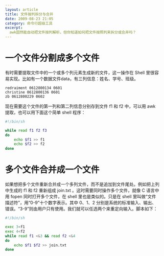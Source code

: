 ```yaml
---
layout: article
title: 文件按列拆分与合并
date: 2009-08-23 21:05
category: 命令行超级工具
excerpt:
  awk固然能自动把文件按列解析，但你知道如何把文件按照列来拆分或合并吗？
---
```


# 一个文件分割成多个文件

有时需要提取文件中的一个或多个列元素生成新的文件，这一操作在 Shell 里很容易实现。比如有一个数据文件data，有三列信息：姓名、学号、班级。

    redraiment 0612800134 0601
    christine 0612800136 0601
    zb 0612800229 0602

现在需要这个文件的第一列和第二列信息分别存到文件 f1 和 f2 中，可以用 awk 提取，也可以用下面这个简单 shell 程序：

```bash
#!/bin/sh

while read f1 f2 f3
do
    echo $f1 >> f1
    echo $f2 >> f2
done
```

# 多个文件合并成一个文件

如果想把多个文件重新合并成一个多列文件，而不是追加到文件尾处。例如把上列中生成的 f1 和 f2 重新组成 join.txt 。这时需要同时操作多个文件，就像 C 语言中用 fopen 同时打开多个文件，在 shell 里也是类似的。只是在 shell 里叫做“文件描述符”，用“0-9”十个数字表示。其中 0、1、2 分别是系统的标准输入、输出、错误。“3-9”则由用户只有使用。我们就可以任选两个来重定向输入。脚本如下：

```bash
#!/bin/sh

exec 3<f1
exec 4<f2
while read f1 <&3 && read f2 <&4
do
    echo $f1 $f2 >> join.txt
done
```
